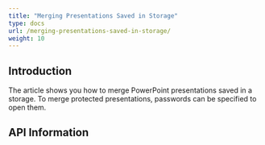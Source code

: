 ```yaml
---
title: "Merging Presentations Saved in Storage"
type: docs
url: /merging-presentations-saved-in-storage/
weight: 10
---
```


## **Introduction**

The article shows you how to merge PowerPoint presentations saved in a storage. To merge protected presentations, passwords can be specified to open them.

## **API Information**

